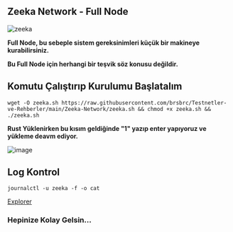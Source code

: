 ## Zeeka Network - Full Node 

![zeeka](https://user-images.githubusercontent.com/107190154/189072552-813693a4-3c3a-4fbd-9735-28f36acb3f4a.png)

**Full Node, bu sebeple sistem gereksinimleri küçük bir makineye kurabilirsiniz.**

**Bu Full Node için herhangi bir teşvik söz konusu değildir.**

## Komutu Çalıştırıp Kurulumu Başlatalım

```
wget -O zeeka.sh https://raw.githubusercontent.com/brsbrc/Testnetler-ve-Rehberler/main/Zeeka-Network/zeeka.sh && chmod +x zeeka.sh && ./zeeka.sh
```

**Rust Yüklenirken bu kısım geldiğinde "1" yazıp enter yapıyoruz ve yükleme deavm ediyor.**

![image](https://user-images.githubusercontent.com/107190154/189104130-014ffcf8-0e6d-4cdf-8504-674a7f985d16.png)

## Log Kontrol
```
journalctl -u zeeka -f -o cat
```

[Explorer](http://152.228.155.120:8000/)

### Hepinize Kolay Gelsin...
